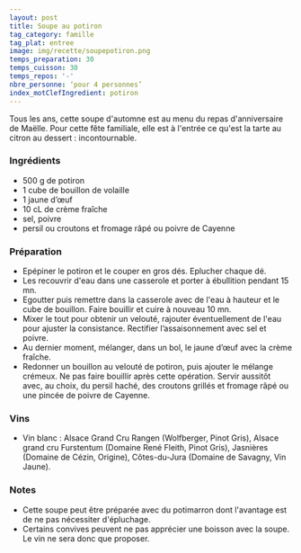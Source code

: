 ```yaml
---
layout: post
title: Soupe au potiron
tag_category: famille
tag_plat: entree
image: img/recette/soupepotiron.png
temps_preparation: 30
temps_cuisson: 30
temps_repos: '-'
nbre_personne: ‘pour 4 personnes’
index_motClefIngredient: potiron
---
```

Tous les ans, cette soupe d'automne est au menu du repas d'anniversaire de Maëlle. Pour cette fête familiale, elle est à l'entrée ce qu'est la tarte au citron au dessert : incontournable.

### Ingrédients
* 500 g de potiron
* 1 cube de bouillon de volaille
* 1 jaune d’œuf
* 10 cL de crème fraîche
* sel, poivre
* persil ou croutons et fromage râpé ou poivre de Cayenne

### Préparation
* Epépiner le potiron et le couper en gros dés. Eplucher chaque dé.
* Les recouvrir d'eau dans une casserole et porter à ébullition pendant 15 mn.
* Egoutter puis remettre dans la casserole avec de l'eau à hauteur et le cube de bouillon. Faire bouillir et cuire à nouveau 10 mn.
* Mixer le tout pour obtenir un velouté, rajouter éventuellement de l'eau pour ajuster la consistance. Rectifier  l’assaisonnement avec sel et poivre.
* Au dernier moment, mélanger, dans un bol, le jaune d’œuf avec la crème fraîche.
* Redonner un bouillon au velouté de potiron, puis ajouter le mélange crémeux. Ne pas faire bouillir après cette opération. Servir aussitôt avec, au choix, du persil haché, des croutons grillés et fromage râpé ou une pincée de poivre de Cayenne.

### Vins
* Vin blanc : Alsace Grand Cru Rangen (Wolfberger, Pinot Gris), Alsace grand cru Furstentum (Domaine René Fleith, Pinot Gris), Jasnières (Domaine de Cézin, Origine), Côtes-du-Jura (Domaine de Savagny, Vin Jaune).

### Notes
* Cette soupe peut être préparée avec du potimarron dont l'avantage est de ne pas nécessiter d'épluchage.
* Certains convives peuvent ne pas apprécier une boisson avec la soupe. Le vin ne sera donc que proposer.
